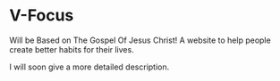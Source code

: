# V-Focus

Will be Based on The Gospel Of Jesus Christ!
A website to help people create better habits for their lives.

I will soon give a more detailed description.